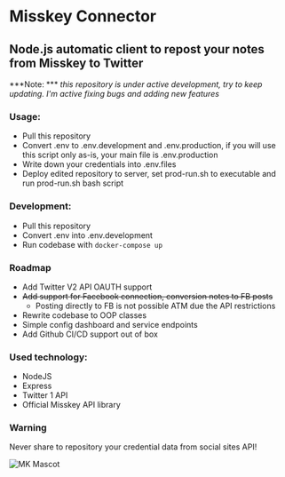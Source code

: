 # Misskey Connector
## Node.js automatic client to repost your notes from Misskey to Twitter
***Note: *** *this repository is under active development, try to keep updating. I'm active fixing bugs and adding new features*

### Usage:
- Pull this repository
- Convert .env to .env.development and .env.production, if you will use this script only as-is, your main file is .env.production
- Write down your credentials into .env.files
- Deploy edited repository to server, set prod-run.sh to executable and run prod-run.sh bash script

### Development:
- Pull this repository
- Convert .env into .env.development
- Run codebase with `docker-compose up`

### Roadmap
- Add Twitter V2 API OAUTH support
- ~~Add support for Facebook connection, conversion notes to FB posts~~
  - Posting directly to FB is not possible ATM due the API restrictions
- Rewrite codebase to OOP classes
- Simple config dashboard and service endpoints
- Add Github CI/CD support out of box

### Used technology:
- NodeJS
- Express
- Twitter 1 API
- Official Misskey API library

### Warning
Never share to repository your credential data from social sites API!

![MK Mascot](https://i.pinimg.com/564x/0e/38/46/0e3846c009b086f106ea98cf82c9a653.jpg)
